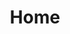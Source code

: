 ---
title: Home
layout: home
intro: <strong>Fri3d Camp</strong> is een gezinsvriendelijk zomerkamp voor hackers, makers en doe-het-zelvers. Voor haar tweede editie gaat Fri3d Camp 2016 door van <strong>zaterdag 13 tot en met maandag 15 augustus 2016</strong>, in <strong>de Hoge Rielen</strong> in Kasterlee. Als je mee wil bijdragen aan de organisatie van het kamp, neem dan contact op met <a href="mailto:info@fri3d.be">info@fri3d.be</a>.
ticketinfo: <h2>Tickets?</h2><p>Er zullen in totaal 256 tickets beschikbaar zijn voor Fri3d Camp 2016. Tickets zijn nog niet te koop. Onze shop gaat pas in mei of juni open. <a href="http://twitter.com/fri3dcamp">Volg ons op Twitter</a> om op de hoogte te blijven.</p>
fotocredits: Foto's door <a href="https://www.flickr.com/photos/christophevg/sets/72157646541776286">christophevg</a>, <a href="https://www.flickr.com/photos/lieven_blancke/">lievenblancke</a> & <a href="https://www.flickr.com/photos/automaton_be/albums/72157646154967970">automaton_be</a>.
---